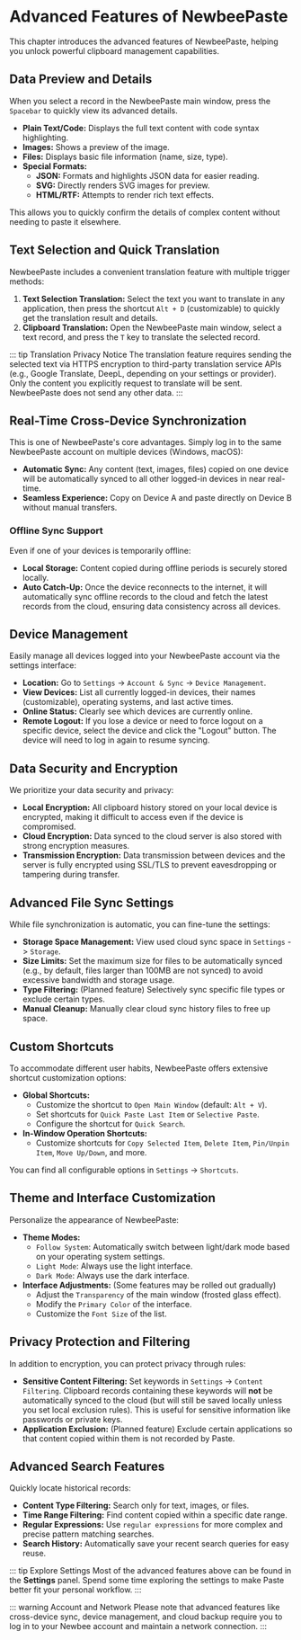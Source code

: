 # Advanced Features of NewbeePaste

This chapter introduces the advanced features of NewbeePaste, helping you unlock powerful clipboard management capabilities.

## Data Preview and Details

When you select a record in the NewbeePaste main window, press the `Spacebar` to quickly view its advanced details.

- **Plain Text/Code:** Displays the full text content with code syntax highlighting.
- **Images:** Shows a preview of the image.
- **Files:** Displays basic file information (name, size, type).
- **Special Formats:**
  - **JSON:** Formats and highlights JSON data for easier reading.
  - **SVG:** Directly renders SVG images for preview.
  - **HTML/RTF:** Attempts to render rich text effects.

This allows you to quickly confirm the details of complex content without needing to paste it elsewhere.

## Text Selection and Quick Translation

NewbeePaste includes a convenient translation feature with multiple trigger methods:

1. **Text Selection Translation:** Select the text you want to translate in any application, then press the shortcut `Alt + D` (customizable) to quickly get the translation result and details.
2. **Clipboard Translation:** Open the NewbeePaste main window, select a text record, and press the `T` key to translate the selected record.

::: tip Translation Privacy Notice
The translation feature requires sending the selected text via HTTPS encryption to third-party translation service APIs (e.g., Google Translate, DeepL, depending on your settings or provider). Only the content you explicitly request to translate will be sent. NewbeePaste does not send any other data.
:::

## Real-Time Cross-Device Synchronization

This is one of NewbeePaste's core advantages. Simply log in to the same NewbeePaste account on multiple devices (Windows, macOS):

- **Automatic Sync:** Any content (text, images, files) copied on one device will be automatically synced to all other logged-in devices in near real-time.
- **Seamless Experience:** Copy on Device A and paste directly on Device B without manual transfers.

### Offline Sync Support

Even if one of your devices is temporarily offline:

- **Local Storage:** Content copied during offline periods is securely stored locally.
- **Auto Catch-Up:** Once the device reconnects to the internet, it will automatically sync offline records to the cloud and fetch the latest records from the cloud, ensuring data consistency across all devices.

## Device Management

Easily manage all devices logged into your NewbeePaste account via the settings interface:

- **Location:** Go to `Settings` -> `Account & Sync` -> `Device Management`.
- **View Devices:** List all currently logged-in devices, their names (customizable), operating systems, and last active times.
- **Online Status:** Clearly see which devices are currently online.
- **Remote Logout:** If you lose a device or need to force logout on a specific device, select the device and click the "Logout" button. The device will need to log in again to resume syncing.

## Data Security and Encryption

We prioritize your data security and privacy:

- **Local Encryption:** All clipboard history stored on your local device is encrypted, making it difficult to access even if the device is compromised.
- **Cloud Encryption:** Data synced to the cloud server is also stored with strong encryption measures.
- **Transmission Encryption:** Data transmission between devices and the server is fully encrypted using SSL/TLS to prevent eavesdropping or tampering during transfer.

## Advanced File Sync Settings

While file synchronization is automatic, you can fine-tune the settings:

- **Storage Space Management:** View used cloud sync space in `Settings` -> `Storage`.
- **Size Limits:** Set the maximum size for files to be automatically synced (e.g., by default, files larger than 100MB are not synced) to avoid excessive bandwidth and storage usage.
- **Type Filtering:** (Planned feature) Selectively sync specific file types or exclude certain types.
- **Manual Cleanup:** Manually clear cloud sync history files to free up space.

## Custom Shortcuts

To accommodate different user habits, NewbeePaste offers extensive shortcut customization options:

- **Global Shortcuts:**
  - Customize the shortcut to `Open Main Window` (default: `Alt + V`).
  - Set shortcuts for `Quick Paste Last Item` or `Selective Paste`.
  - Configure the shortcut for `Quick Search`.
- **In-Window Operation Shortcuts:**
  - Customize shortcuts for `Copy Selected Item`, `Delete Item`, `Pin/Unpin Item`, `Move Up/Down`, and more.

You can find all configurable options in `Settings` -> `Shortcuts`.

## Theme and Interface Customization

Personalize the appearance of NewbeePaste:

- **Theme Modes:**
  - `Follow System`: Automatically switch between light/dark mode based on your operating system settings.
  - `Light Mode`: Always use the light interface.
  - `Dark Mode`: Always use the dark interface.
- **Interface Adjustments:** (Some features may be rolled out gradually)
  - Adjust the `Transparency` of the main window (frosted glass effect).
  - Modify the `Primary Color` of the interface.
  - Customize the `Font Size` of the list.

## Privacy Protection and Filtering

In addition to encryption, you can protect privacy through rules:

- **Sensitive Content Filtering:** Set keywords in `Settings` -> `Content Filtering`. Clipboard records containing these keywords will **not** be automatically synced to the cloud (but will still be saved locally unless you set local exclusion rules). This is useful for sensitive information like passwords or private keys.
- **Application Exclusion:** (Planned feature) Exclude certain applications so that content copied within them is not recorded by Paste.

## Advanced Search Features

Quickly locate historical records:

- **Content Type Filtering:** Search only for text, images, or files.
- **Time Range Filtering:** Find content copied within a specific date range.
- **Regular Expressions:** Use `regular expressions` for more complex and precise pattern matching searches.
- **Search History:** Automatically save your recent search queries for easy reuse.

::: tip Explore Settings
Most of the advanced features above can be found in the **Settings** panel. Spend some time exploring the settings to make Paste better fit your personal workflow.
:::

::: warning Account and Network
Please note that advanced features like cross-device sync, device management, and cloud backup require you to log in to your Newbee account and maintain a network connection.
:::
